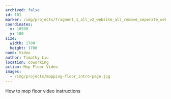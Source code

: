 ```yaml
---
archived: false
id: 101
marker: /img/projects/fragment_1_all_v2_website_all_remove_seperate_webp-32.webp
coordinates:
  x: 10500
  y: 100
size:
  width: 1700
  height: 1700
name: Video
author: Timothy Liu
location: coworking
action: Mop Floor Video
images:
  - /img/projects/mopping-floor_intro-page.jpg
---
```


How to mop floor video instructions
